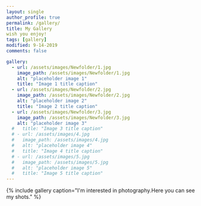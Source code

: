 ```yaml
---
layout: single
author_profile: true
permalink: /gallery/
title: My Gallery
wish you enjoy!
tags: [gallery]
modified: 9-14-2019
comments: false

gallery:
  - url: /assets/images/Newfolder/1.jpg
    image_path: /assets/images/Newfolder/1.jpg
    alt: "placeholder image 1"
    title: "Image 1 title caption"
  - url: /assets/images/Newfolder/2.jpg
    image_path: /assets/images/Newfolder/2.jpg
    alt: "placeholder image 2"
    title: "Image 2 title caption"
  - url: /assets/images/Newfolder/3.jpg
    image_path: /assets/images/Newfolder/3.jpg
    alt: "placeholder image 3"
  #   title: "Image 3 title caption"  
  # - url: /assets/images/4.jpg
  #   image_path: /assets/images/4.jpg
  #   alt: "placeholder image 4"
  #   title: "Image 4 title caption"
  # - url: /assets/images/5.jpg
  #   image_path: /assets/images/5.jpg
  #   alt: "placeholder image 5"
  #   title: "Image 5 title caption"    
---
```

{% include gallery caption="I'm interested in photography.Here you can see my shots." %}




